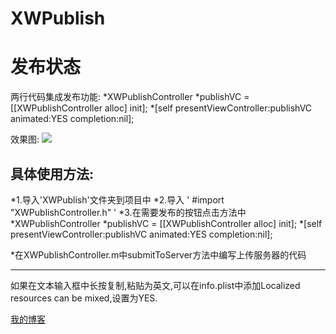 # XWPublish
发布状态
=======

两行代码集成发布功能:
*XWPublishController *publishVC = [[XWPublishController alloc] init];
*[self presentViewController:publishVC animated:YES completion:nil];

效果图:
![](https://github.com/qxuewei/XWPublish/raw/master/演示gif/publicGif.gif)  

具体使用方法:
-------
*1.导入'XWPublish'文件夹到项目中
*2.导入 ' #import "XWPublishController.h" '
*3.在需要发布的按钮点击方法中
    *XWPublishController *publishVC = [[XWPublishController alloc] init];
    *[self presentViewController:publishVC animated:YES completion:nil];


*在XWPublishController.m中submitToServer方法中编写上传服务器的代码

-----
如果在文本输入框中长按复制,粘贴为英文,可以在info.plist中添加Localized resources can be mixed,设置为YES. 


[ 我的博客 ]( http://blog.csdn.net/qxuewei )